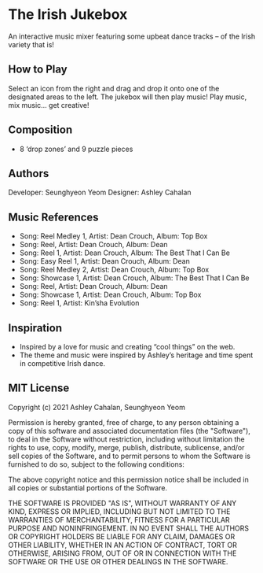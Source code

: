 # The Irish Jukebox
An interactive music mixer featuring some upbeat dance tracks – of the Irish variety that is!

## How to Play
Select an icon from the right and drag and drop it onto one of the designated areas to the left. The jukebox will then play music! Play music, mix music… get creative!

## Composition
- 8 ‘drop zones’ and 9 puzzle pieces

## Authors
Developer: Seunghyeon Yeom
Designer: Ashley Cahalan

## Music References
- Song: Reel Medley 1, Artist: Dean Crouch, Album: Top Box
- Song: Reel, Artist: Dean Crouch, Album: Dean
- Song: Reel 1, Artist: Dean Crouch, Album: The Best That I Can Be
- Song: Easy Reel 1, Artist: Dean Crouch, Album: Dean
- Song: Reel Medley 2, Artist: Dean Crouch, Album: Top Box
- Song: Showcase 1, Artist: Dean Crouch, Album: The Best That I Can Be
- Song: Reel, Artist: Dean Crouch, Album: Dean
- Song: Showcase 1, Artist: Dean Crouch, Album: Top Box
- Song: Reel 1, Artist: Kin’sha Evolution

## Inspiration
- Inspired by a love for music and creating “cool things” on the web. 
- The theme and music were inspired by Ashley’s heritage and time spent in competitive Irish dance.

## MIT License
Copyright (c) 2021 Ashley Cahalan, Seunghyeon Yeom

Permission is hereby granted, free of charge, to any person obtaining a copy
of this software and associated documentation files (the "Software"), to deal
in the Software without restriction, including without limitation the rights
to use, copy, modify, merge, publish, distribute, sublicense, and/or sell
copies of the Software, and to permit persons to whom the Software is
furnished to do so, subject to the following conditions:

The above copyright notice and this permission notice shall be included in all
copies or substantial portions of the Software.

THE SOFTWARE IS PROVIDED "AS IS", WITHOUT WARRANTY OF ANY KIND, EXPRESS OR
IMPLIED, INCLUDING BUT NOT LIMITED TO THE WARRANTIES OF MERCHANTABILITY,
FITNESS FOR A PARTICULAR PURPOSE AND NONINFRINGEMENT. IN NO EVENT SHALL THE
AUTHORS OR COPYRIGHT HOLDERS BE LIABLE FOR ANY CLAIM, DAMAGES OR OTHER
LIABILITY, WHETHER IN AN ACTION OF CONTRACT, TORT OR OTHERWISE, ARISING FROM,
OUT OF OR IN CONNECTION WITH THE SOFTWARE OR THE USE OR OTHER DEALINGS IN THE
SOFTWARE.
